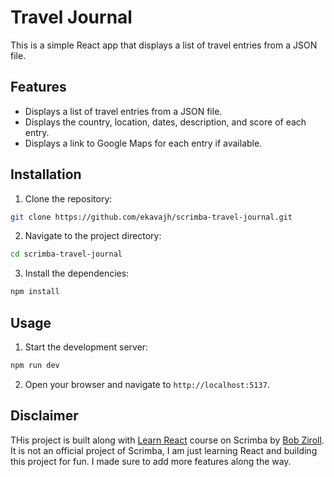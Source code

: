 # Travel Journal

This is a simple React app that displays a list of travel entries from a JSON file.

## Features

- Displays a list of travel entries from a JSON file.
- Displays the country, location, dates, description, and score of each entry.
- Displays a link to Google Maps for each entry if available.

## Installation

1. Clone the repository:

```bash
git clone https://github.com/ekavajh/scrimba-travel-journal.git
```

2. Navigate to the project directory:

```bash
cd scrimba-travel-journal
```

3. Install the dependencies:

```bash
npm install
```

## Usage

1. Start the development server:

```bash
npm run dev
```

2. Open your browser and navigate to `http://localhost:5137`.

## Disclaimer

THis project is built along with [Learn React](https://scrimba.com/learn-react-c0e) course on Scrimba by [Bob Ziroll](https://scrimba.com/@bobziroll). It is not an official project of Scrimba, I am just learning React and building this project for fun. I made sure to add more features along the way.